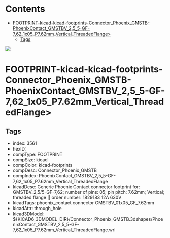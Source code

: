 



Contents
========

* [FOOTPRINT-kicad-kicad-footprints-Connector_Phoenix_GMSTB-PhoenixContact_GMSTBV_2,5_5-GF-7,62_1x05_P7.62mm_Vertical_ThreadedFlange>](#footprint-kicad-kicad-footprints-connector_phoenix_gmstb-phoenixcontact_gmstbv_25_5-gf-762_1x05_p762mm_vertical_threadedflange)
	* [Tags](#tags)
  
![][im]
# FOOTPRINT-kicad-kicad-footprints-Connector_Phoenix_GMSTB-PhoenixContact_GMSTBV_2,5_5-GF-7,62_1x05_P7.62mm_Vertical_ThreadedFlange>

## Tags

- index: 3561
- hexID: 
- oompType: FOOTPRINT
- oompSize: kicad
- oompColor: kicad-footprints
- oompDesc: Connector_Phoenix_GMSTB
- oompIndex: PhoenixContact_GMSTBV_2,5_5-GF-7,62_1x05_P7.62mm_Vertical_ThreadedFlange
- kicadDesc: Generic Phoenix Contact connector footprint for: GMSTBV_2,5/5-GF-7,62; number of pins: 05; pin pitch: 7.62mm; Vertical; threaded flange || order number: 1829183 12A 630V
- kicadTags: phoenix_contact connector GMSTBV_01x05_GF_7.62mm
- kicadAttr: through_hole
- kicad3DModel: ${KICAD6_3DMODEL_DIR}/Connector_Phoenix_GMSTB.3dshapes/PhoenixContact_GMSTBV_2,5_5-GF-7,62_1x05_P7.62mm_Vertical_ThreadedFlange.wrl



[im]: image.png
